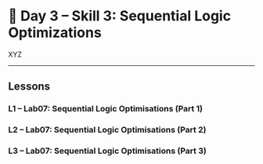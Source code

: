 # 🔹 Day 3 – Skill 3: Sequential Logic Optimizations

XYZ

---

## Lessons

### L1 – Lab07: Sequential Logic Optimisations (Part 1)

### L2 – Lab07: Sequential Logic Optimisations (Part 2)

### L3 – Lab07: Sequential Logic Optimisations (Part 3)
